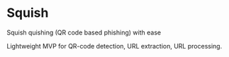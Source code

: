 # Squish
Squish quishing (QR code based phishing) with ease

Lightweight MVP for QR-code detection, URL extraction, URL processing.
